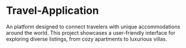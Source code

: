 # Travel-Application
An platform designed to connect travelers with unique accommodations around the world. This project showcases a user-friendly interface for exploring diverse listings, from cozy apartments to luxurious villas.
